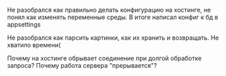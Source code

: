 Не разобрался как правильно делать конфигурацию на хостинге, не понял как изменять переменные среды. В итоге написал конфиг к бд в appsettings  
  
Не разобрался как парсить картинки, как их хранить и возвращать. Не хватило времени( 
  
Почему на хостинге обрывает соединение при долгой обработке запроса? Почему работа сервера "прерывается"?

